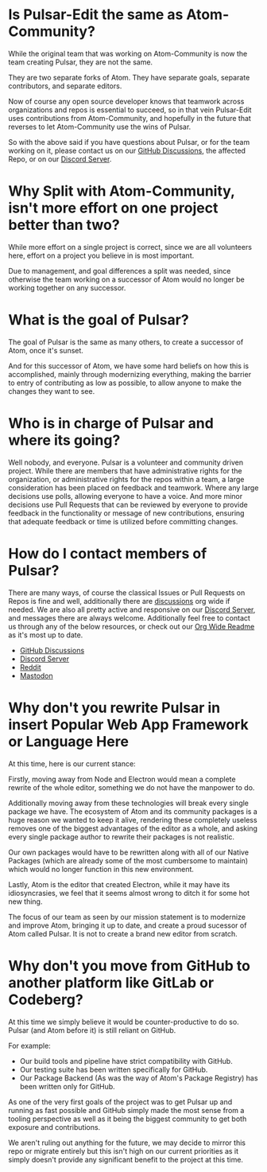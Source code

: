 # Is Pulsar-Edit the same as Atom-Community?

While the original team that was working on Atom-Community is now the team creating Pulsar, they are not the same.

They are two separate forks of Atom. They have separate goals, separate contributors, and separate editors.

Now of course any open source developer knows that teamwork across organizations and repos is essential to succeed, so in that vein Pulsar-Edit uses contributions from Atom-Community, and hopefully in the future that reverses to let Atom-Community use the wins of Pulsar.

So with the above said if you have questions about Pulsar, or for the team working on it, please contact us on our [GitHub Discussions](https://github.com/orgs/pulsar-edit/discussions), the affected Repo, or on our [Discord Server](https://discord.gg/7aEbB9dGRT).

# Why Split with Atom-Community, isn't more effort on one project better than two?

While more effort on a single project is correct, since we are all volunteers here, effort on a project you believe in is most important.

Due to management, and goal differences a split was needed, since otherwise the team working on a successor of Atom would no longer be working together on any successor.

# What is the goal of Pulsar?

The goal of Pulsar is the same as many others, to create a successor of Atom, once it's sunset.

And for this successor of Atom, we have some hard beliefs on how this is accomplished, mainly through modernizing everything, making the barrier to entry of contributing as low as possible, to allow anyone to make the changes they want to see.

# Who is in charge of Pulsar and where its going?

Well nobody, and everyone. Pulsar is a volunteer and community driven project. While there are members that have administrative rights for the organization, or administrative rights for the repos within a team, a large consideration has been placed on feedback and teamwork. Where any large decisions use polls, allowing everyone to have a voice. And more minor decisions use Pull Requests that can be reviewed by everyone to provide feedback in the functionality or message of new contributions, ensuring that adequate feedback or time is utilized before committing changes.

# How do I contact members of Pulsar?

There are many ways, of course the classical Issues or Pull Requests on Repos is fine and well, additionally there are [discussions](https://github.com/orgs/pulsar-edit/discussions) org wide if needed. We are also all pretty active and responsive on our [Discord Server](https://discord.gg/7aEbB9dGRT), and messages there are always welcome. Additionally feel free to contact us through any of the below resources, or check out our [Org Wide Readme](https://github.com/pulsar-edit) as it's most up to date.

* [GitHub Discussions](https://github.com/orgs/pulsar-edit/discussions)
* [Discord Server](https://discord.gg/7aEbB9dGRT)
* [Reddit](https://www.reddit.com/r/pulsaredit/)
* [Mastodon](https://fosstodon.org/@pulsaredit)

# Why don't you rewrite Pulsar in **insert Popular Web App Framework or Language Here**

At this time, here is our current stance:

Firstly, moving away from Node and Electron would mean a complete rewrite of the whole editor, something we do not have the manpower to do.

Additionally moving away from these technologies will break every single package we have. The ecosystem of Atom and its community packages is a huge reason we wanted to keep it alive, rendering these completely useless removes one of the biggest advantages of the editor as a whole, and asking every single package author to rewrite their packages is not realistic.

Our own packages would have to be rewritten along with all of our Native Packages (which are already some of the most cumbersome to maintain) which would no longer function in this new environment.

Lastly, Atom is the editor that created Electron, while it may have its idiosyncrasies, we feel that it seems almost wrong to ditch it for some hot new thing.

The focus of our team as seen by our mission statement is to modernize and improve Atom, bringing it up to date, and create a proud sucessor of Atom called Pulsar. It is not to create a brand new editor from scratch.

# Why don't you move from GitHub to another platform like GitLab or Codeberg?

At this time we simply believe it would be counter-productive to do so. Pulsar (and Atom before it) is still reliant on GitHub.  

For example:
* Our build tools and pipeline have strict compatibility with GitHub.
* Our testing suite has been written specifically for GitHub.
* Our Package Backend (As was the way of Atom's Package Registry) has been written only for GitHub.

As one of the very first goals of the project was to get Pulsar up and running as fast possible and GitHub simply made the most sense from a tooling perspective as well as it being the biggest community to get both exposure and contributions.

We aren't ruling out anything for the future, we may decide to mirror this repo or migrate entirely but this isn't high on our current priorities as it simply doesn't provide any significant benefit to the project at this time.
